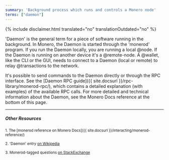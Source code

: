 ```yaml
---
summary: 'Background process which runs and controls a Monero node'
terms: ["daemon"]
---
```


{% include disclaimer.html translated="no" translationOutdated="no" %}

'Daemon' is the general term for a piece of software running in the
background. In Monero, the Daemon is started through the 'monerod'
program. If you run the Daemon locally, you are running a local @node. If
the Daemon is running on another device it's a @remote-node. A @wallet, like
the CLI or the GUI, needs to connect to a Daemon (local or remote) to relay
@transactions to the network.

It's possible to send commands to the Daemon directly or through the RPC
interface. See the [Daemon RPC guide]({{ site.docsurl }}/rpc-library/monerod-rpc/), which contains a detailed
explanation (with examples) of the available RPC calls. For more detailed
and technical information about the Daemon, see the Monero Docs reference at
the bottom of this page.

---

##### Other Resources

<sub>1. The [monerod reference on Monero Docs]({{ site.docsurl }}/interacting/monerod-reference/)</sub><br>

<sub>2. 'Daemon' entry [on Wikipedia](https://en.wikipedia.org/wiki/Daemon_(computing))</sub><br>

<sub>3. Monerod-tagged questions [on StackExchange](https://monero.stackexchange.com/?tags=monerod)</sub>
